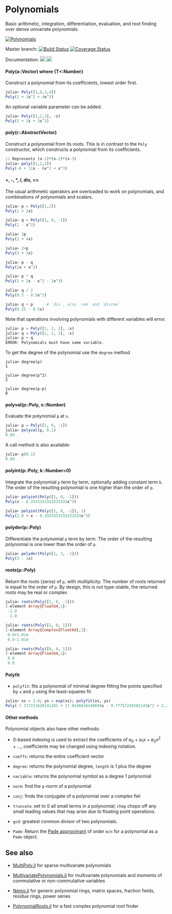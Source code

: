 # Polynomials

Basic arithmetic, integration, differentiation, evaluation, and root finding over dense univariate polynomials.

[![Polynomials](http://pkg.julialang.org/badges/Polynomials_0.6.svg)](http://pkg.julialang.org/?pkg=Polynomials)

Master branch:
[![Build Status](https://travis-ci.org/JuliaMath/Polynomials.jl.svg?branch=master)](https://travis-ci.org/JuliaMath/Polynomials.jl)
[![Coverage Status](https://coveralls.io/repos/github/JuliaMath/Polynomials.jl/badge.svg)](https://coveralls.io/github/JuliaMath/Polynomials.jl)

Documentation:
[![](https://img.shields.io/badge/docs-stable-blue.svg)](https://JuliaMath.github.io/Polynomials.jl/stable)
[![](https://img.shields.io/badge/docs-latest-blue.svg)](https://JuliaMath.github.io/Polynomials.jl/latest)

#### Poly(a::Vector) where {T<:Number}

Construct a polynomial from its coefficients, lowest order first.

```julia
julia> Poly([1,0,3,4])
Poly(1 + 3x^2 + 4x^3)
```

An optional variable parameter can be added.

```julia
julia> Poly([1,2,3], :s)
Poly(1 + 2s + 3s^2)
```

#### poly(r::AbstractVector)

Construct a polynomial from its roots. This is in contrast to the
`Poly` constructor, which constructs a polynomial from its
coefficients.

```julia
// Represents (x-1)*(x-2)*(x-3)
julia> poly([1,2,3])
Poly(-6 + 11x - 6x^2 + x^3)
```

#### +, -, *, /, div, ==

The usual arithmetic operators are overloaded to work on polynomials, and combinations of polynomials and scalars.
```julia
julia> p = Poly([1,2])
Poly(1 + 2x)

julia> q = Poly([1, 0, -1])
Poly(1 - x^2)

julia> 2p
Poly(2 + 4x)

julia> 2+p
Poly(3 + 2x)

julia> p - q
Poly(2x + x^2)

julia> p * q
Poly(1 + 2x - x^2 - 2x^3)

julia> q / 2
Poly(0.5 - 0.5x^2)

julia> q ÷ p      # `div`, also `rem` and `divrem`
Poly(0.25 - 0.5x)
```

Note that operations involving polynomials with different variables will error.

```julia
julia> p = Poly([1, 2, 3], :x)
julia> q = Poly([1, 2, 3], :s)
julia> p + q
ERROR: Polynomials must have same variable.
```

To get the degree of the polynomial use the `degree` method

```
julia> degree(p)
1

julia> degree(p^2)
2

julia> degree(p-p)
0
```

#### polyval(p::Poly, x::Number)

Evaluate the polynomial `p` at `x`.

```julia
julia> p = Poly([1, 0, -1])
julia> polyval(p, 0.1)
0.99
```

A call method is also available:

```julia
julia> p(0.1)
0.99
```


#### polyint(p::Poly, k::Number=0)

Integrate the polynomial `p` term by term, optionally adding constant
term `k`. The order of the resulting polynomial is one higher than the
order of `p`.

```julia
julia> polyint(Poly([1, 0, -1]))
Poly(x - 0.3333333333333333x^3)

julia> polyint(Poly([1, 0, -1]), 2)
Poly(2.0 + x - 0.3333333333333333x^3)
```

#### polyder(p::Poly)

Differentiate the polynomial `p` term by term. The order of the
resulting polynomial is one lower than the order of `p`.

```julia
julia> polyder(Poly([1, 3, -1]))
Poly(3 - 2x)
```

#### roots(p::Poly)

Return the roots (zeros) of `p`, with multiplicity. The number of
roots returned is equal to the order of `p`. By design, this is not type-stable,
the returned roots may be real or complex.

```julia
julia> roots(Poly([1, 0, -1]))
2-element Array{Float64,1}:
 -1.0
  1.0

julia> roots(Poly([1, 0, 1]))
2-element Array{Complex{Float64},1}:
 0.0+1.0im
 0.0-1.0im

julia> roots(Poly([0, 0, 1]))
2-element Array{Float64,1}:
 0.0
 0.0
```

#### Polyfit

* `polyfit`: fits a polynomial of minimal degree fitting the points
  specified by `x` and `y` using the least-squares fit.

```julia
julia> xs = 1:4; ys = exp(xs); polyfit(xs, ys)
Poly(-7.717211620141281 + 17.9146616149694x - 9.77757245502143x^2 + 2.298404288652356x^3)
```

#### Other methods

Polynomial objects also have other methods:

* 0-based indexing is used to extract the coefficients of $a_0 + a_1
  x + a_2 x^2 + ...$, coefficients may be changed using indexing
  notation.

* `coeffs`: returns the entire coefficient vector

* `degree`: returns the polynomial degree, `length` is 1 plus the degree

* `variable`: returns the polynomial symbol as a degree 1 polynomial

* `norm`: find the `p`-norm of a polynomial

* `conj`: finds the conjugate of a polynomial over a complex fiel

* `truncate`: set to 0 all small terms in a polynomial; `chop` chops off
  any small leading values that may arise due to floating point
  operations.

* `gcd`: greatest common divisor of two polynomials.

* `Pade`: Return the
  [Pade approximant](https://en.wikipedia.org/wiki/Pad%C3%A9_approximant)
  of order `m/n` for a polynomial as a `Pade` object.


## See also

* [MultiPoly.jl](https://github.com/daviddelaat/MultiPoly.jl) for sparse multivariate polynomials

* [MultivariatePolynomials.jl](https://github.com/blegat/MultivariatePolynomials.jl) for multivariate polynomials and moments of commutative or non-commutative variables

* [Nemo.jl](https://github.com/wbhart/Nemo.jl) for generic polynomial rings, matrix spaces, fraction fields, residue rings, power series

* [PolynomialRoots.jl](https://github.com/giordano/PolynomialRoots.jl) for a fast complex polynomial root finder
